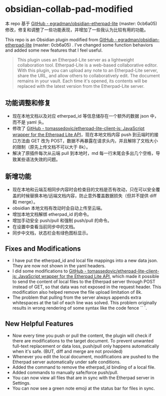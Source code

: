 # obsidian-collab-pad-modified


本 repo 基于 [GitHub - egradman/obsidian-etherpad-lite](https://github.com/egradman/obsidian-etherpad-lite) (master: 0cb6a05)修改，修复和调整了一些功能表现，并增加了一些我认为比较有用的功能。

This repo is an Obsidian plugin modified from [GitHub - egradman/obsidian-etherpad-lite](https://github.com/egradman/obsidian-etherpad-lite) (master: 0cb6a05) . I've changed some function behaviors and added some new features that I feel useful.

> This plugin uses an Etherpad-Lite server as a lightweight collaboration tool. Etherpad-Lite is a web-based collaborative editor. With this plugin, you can upload any note to an Etherpad-Lite server, share the URL, and allow others to collaboratively edit. The document remains in your vault. Each time it's opened, its contents will be replaced with the latest version from the Etherpad-Lite server.

## 功能调整和修复
- 现在本地文档以及对应 etherpad_id 等信息储存在一个额外的数据 json 中，而不是 yaml 头。
-  修改了 [GitHub - tomassedovic/etherpad-lite-client-js: JavaScript wrapper for the Etherpad Lite API](https://github.com/tomassedovic/etherpad-lite-client-js)，现在本地文档内容 push 到云端时的接口方法由 GET 改为 POST，数据不再暴露在请求头内，并且解除了文档大小的限制（原先上传文档不可以大于 8k）。
- 解决了原插件每次从云端 pull 到本地时，md 每一行末尾会多出几个空格，导致某些语法失效的问题。

## 新增功能
- 现在本地和云端互相同步内容时会检查目的文档是否有改动，只在可以安全覆盖的时候替换本地/远端文档内容，防止意外覆盖数据损失（但并不提供 diff 和 merge）。
- obsidian 本地文档有改动时会自动上传至云端。
- 增加本地文档解绑 etherpad_id 的命令。
- 增加手动安全 push/pull 和强制 push/pull 的命令。
- 在设置中查看当前同步中的文档。
- 同步中文档，状态栏会有绿色图标显示。

## Fixes and Modifications
- I have put the etherpad_id and local file mappings into a new data json. They are now not shown in the yaml headers.
- I did some modifications to [GitHub - tomassedovic/etherpad-lite-client-js: JavaScript wrapper for the Etherpad Lite API](https://github.com/tomassedovic/etherpad-lite-client-js), which made it possible to send the content of local files to the Etherpad server through POST instead of GET, so that data was not exposed in the request header. This modification also helped remove the file upload limitation of 8k.
- The problem that pulling from the server always appends extra whitespaces at the tail of each line was solved. This problem originally results in wrong rendering of some syntax like the code fence  `` `.

## New Helpful Features
- Now every time you push or pull the content, the plugin will check if there are modifications to the target document. To prevent unwanted full-text replacement or data loss, push/pull only happens automatically when it's safe. (BUT, diff and merge are not provided)
- Whenever you edit the local document, modifications  are pushed to the Etherpad server automatically under safe conditions.
- Added the command to remove the etherpad_id binding of a local file.
- Added commands to manually safe/force push/pull.
- You can now view all files that are in sync with the Etherpad server in Settings.
- You can now see a green note emoji at the status bar for files in sync.